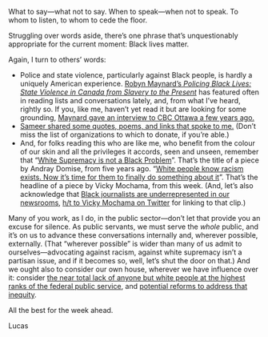What to say—what not to say. When to speak—when not to speak. To whom to listen, to whom to cede the floor.

Struggling over words aside, there’s one phrase that’s unquestionably appropriate for the current moment: Black lives matter.

Again, I turn to others’ words:

- Police and state violence, particularly against Black people, is hardly a uniquely American experience. [Robyn Maynard’s _Policing Black Lives: State Violence in Canada from Slavery to the Present_](https://fernwoodpublishing.ca/book/policing-black-lives) has featured often in reading lists and conversations lately, and, from what I’ve heard, rightly so. If you, like me, haven’t yet read it but are looking for some grounding, [Maynard gave an interview to CBC Ottawa a few years ago.](https://www.youtube.com/watch?v=iL9oqSoctAo)
- [Sameer shared some quotes, poems, and links that spoke to me.](https://www.inthemargins.ca/james-baldwin) (Don’t miss the list of organizations to which to donate, if you’re able.)
- And, for folks reading this who are like me, who benefit from the colour of our skin and all the privileges it accords, seen and unseen, remember that “[White Supremacy is not a Black Problem](https://hazlitt.net/feature/white-supremacy-not-black-problem)”. That’s the title of a piece by Andray Domise, from five years ago. “[White people know racism exists. Now it’s time for them to finally do something about it](https://www.theglobeandmail.com/opinion/article-white-people-know-racism-exists-now-its-time-for-them-to-finally-do/)”. That’s the headline of a piece by Vicky Mochama, from this week. (And, let’s also acknowledge that [Black journalists are underrepresented in our newsrooms](https://twitter.com/BWWNCanada/status/1269617209661427712), [h/t to Vicky Mochama on Twitter](https://twitter.com/vmochama) for linking to that clip.)

Many of you work, as I do, in the public sector—don’t let that provide you an excuse for silence. As public servants, we must serve the _whole_ public, and it’s on us to advance these conversations internally and, wherever possible, externally. (That “wherever possible” is wider than many of us admit to ourselves—advocating against racism, against white supremacy isn’t a partisan issue, and if it becomes so, well, let’s shut the door on that.) And we ought also to consider our own house, wherever we have influence over it: consider [the near total lack of anyone but white people at the highest ranks of the federal public service](https://nationalpost.com/pmn/news-pmn/canada-news-pmn/government-urged-to-increase-diversity-at-top-of-federal-public-service), and [potential reforms to address that inequity](https://toronto.citynews.ca/2019/06/24/celina-caesar-chavannes-says-black-civil-servants-passed-over-for-promotions/).

All the best for the week ahead.

Lucas